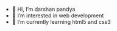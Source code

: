 - 👋 Hi, I’m darshan pandya
- 👀 I’m interested in web development
- 🌱 I’m currently learning html5 and css3
<!---
darsh1087/darsh1087 is a ✨ special ✨ repository because its `README.md` (this file) appears on your GitHub profile.
You can click the Preview link to take a look at your changes.
--->
